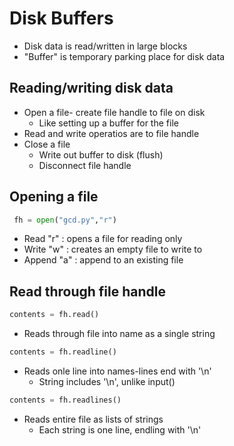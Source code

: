 # Disk Buffers
- Disk data is read/written in large blocks
- "Buffer" is temporary parking place for disk data

## Reading/writing disk data
- Open a file- create file handle to file on disk
   - Like setting up a buffer for the file
- Read and write operatios are to file handle
- Close a file
   - Write out buffer to disk (flush)
   - Disconnect file handle 

## Opening a file
```python
 fh = open("gcd.py","r")
```
- Read "r" : opens a file for reading only
- Write "w" : creates an empty file to write to 
- Append "a" : append to an existing file

## Read through file handle
```python
contents = fh.read()
```
- Reads through file into name as a single string

```python
contents = fh.readline()
```
- Reads onle line into names-lines end with '\n'
  - String includes '\n', unlike input()

```python
contents = fh.readlines()
```
- Reads entire file as lists of strings
  - Each string is one line, endling with '\n' 
